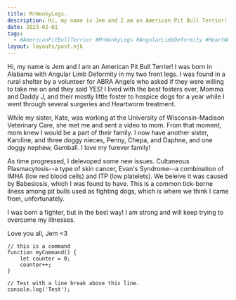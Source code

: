 ```yaml
---
title: MrWonkyLegs.
description: Hi, my name is Jem and I am an American Pit Bull Terrier!
date: 2023-02-01
tags:
  - #AmericanPitBullTerrier #MrWonkyLegs #AngularLimbDeformity #HeartWormSurvivor #CaninePlasmacytosis #Babesiosis #EvansSyndrome
layout: layouts/post.njk
---
```


Hi, my name is Jem and I am an American Pit Bull Terrier! I was born in Alabama with Angular Limb Deformity in my two front legs. I was found in a rural shelter by a volunteer for ABRA Angels who asked if they were willing to take me on and they said YES! I lived with the best fosters ever, Momma and Daddy J, and their mostly little foster to hospice dogs for a year while I went through several surgeries and Heartworm treatment.

While my sister, Kate, was working at the University of Wisconsin-Madison Veterinary Care, she met me and sent a video to mom. From that moment, mom knew I would be a part of their family. I now have another sister, Karoline, and three doggy nieces, Penny, Chepa, and Daphne, and one doggy nephew, Gumball. I love my furever family!

As time progressed, I delevoped some new issues. Cultaneous Plasmacytosis--a type of skin cancer, Evan's Syndrome--a combination of IMHA (low red blood cells) and ITP (low platelets). We beleive it was caused by Babesiosis, which I was found to have. This is a common tick-borne ilness among pit bulls used as fighting dogs, which is where we think I came from, unfortunately.

I was born a fighter, but in the best way! I am strong and will keep trying to overcome my illnesses.

Love you all,
Jem <3



```text/2-3
// this is a command
function myCommand() {
	let counter = 0;
	counter++;
}

// Test with a line break above this line.
console.log('Test');
```
